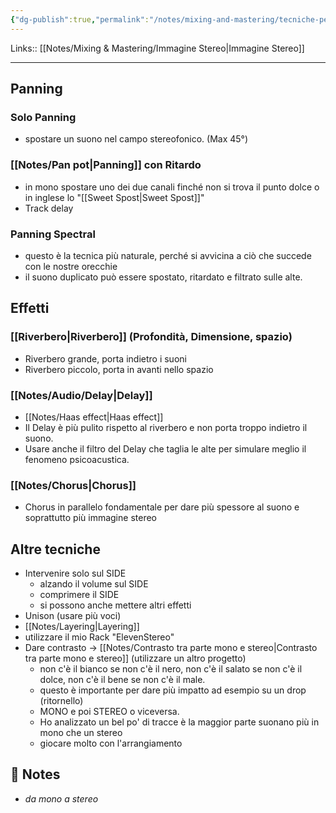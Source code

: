 ```yaml
---
{"dg-publish":true,"permalink":"/notes/mixing-and-mastering/tecniche-per-creare-un-suono-stereo/"}
---
```


Links:: [[Notes/Mixing & Mastering/Immagine Stereo\|Immagine Stereo]]

---

## Panning
### Solo Panning 

- spostare un suono nel campo stereofonico. (Max 45°)

### [[Notes/Pan pot\|Panning]] con Ritardo

- in mono spostare uno dei due canali finché non si trova il punto dolce o in inglese lo "[[Sweet Spost\|Sweet Spost]]"
- Track delay

### Panning Spectral

- questo è la tecnica più naturale, perché si avvicina a ciò che succede con le nostre orecchie 
- il suono duplicato può essere spostato, ritardato e filtrato sulle alte. 

## Effetti

### [[Riverbero\|Riverbero]] (Profondità, Dimensione, spazio)

- Riverbero grande, porta indietro i suoni
- Riverbero piccolo, porta in avanti nello spazio

### [[Notes/Audio/Delay\|Delay]]

- [[Notes/Haas effect\|Haas effect]]
- Il Delay è più pulito rispetto al riverbero e non porta troppo indietro il suono. 
- Usare anche il filtro del Delay che taglia le alte per simulare meglio il fenomeno psicoacustica.

### [[Notes/Chorus\|Chorus]]

- Chorus in parallelo fondamentale per dare più spessore al suono e soprattutto più immagine stereo


## Altre tecniche

- Intervenire solo sul SIDE
	- alzando il volume sul SIDE
	- comprimere il SIDE
	- si possono anche mettere altri effetti
- Unison (usare più voci)
- [[Notes/Layering\|Layering]]
- utilizzare il mio Rack "ElevenStereo"
- Dare contrasto → [[Notes/Contrasto tra parte mono e stereo\|Contrasto tra parte mono e stereo]] (utilizzare un altro progetto)
	- non c'è il bianco se non c'è il nero, non c'è il salato se non c'è il dolce, non c'è il bene se non c'è il male. 
	- questo è importante per dare più impatto ad esempio su un drop (ritornello)
	- MONO e poi STEREO o viceversa. 
	- Ho analizzato un bel po' di tracce è la maggior parte suonano più in mono che un stereo
	- giocare molto con l'arrangiamento

## 📝 Notes

- _da mono a stereo_
